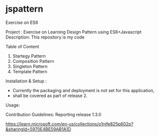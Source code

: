 # jspattern
Exercise  on ES6

Project : Exercise on Learning Design Pattern using ES6+Javascript 
Description: This repository is my code 

Table of Content
1) Startegy Pattern 
2) Composition Pattern
3) Singleton Pattern
4) Template Pattern

Installation & Setup :
- Currently the packaging and deployment is not set for this application, 
- shall be covered as part of release 2.

Usage: 



Contribution Guidelines:
Reporting 
release 1.3.0

https://learn.microsoft.com/en-us/collections/o1njfe825p602p?&sharingId=5970E4BE59AB1A1D
